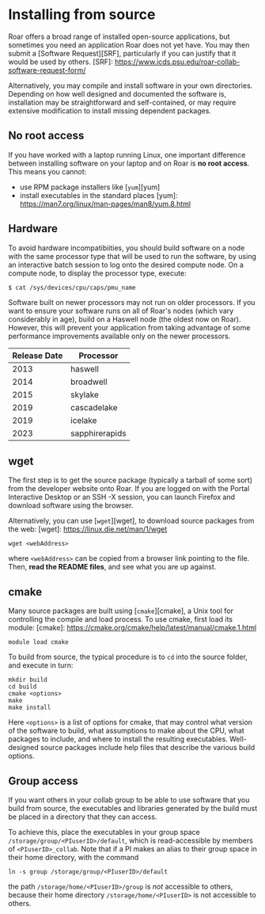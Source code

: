 # Installing from source

Roar offers a broad range of installed open-source applications,
but sometimes you need an application Roar does not yet have.
You may then submit a [Software Request][SRF], 
particularly if you can justify that it would be used by others.
[SRF]: https://www.icds.psu.edu/roar-collab-software-request-form/

Alternatively, you may compile and install software in your own directories. 
Depending on how well designed and documented the software is, 
installation may be straightforward and self-contained, 
or may require extensive modification to install missing dependent packages.

## No root access

If you have worked with a laptop running Linux,
one important difference between installing software 
on your laptop and on Roar is **no root access**.
This means you cannot:

- use RPM package installers like [`yum`][yum]
- install executables in the standard places
[yum]: https://man7.org/linux/man-pages/man8/yum.8.html

## Hardware

To avoid hardware incompatibiities, 
you should build software on a node with the same processor type 
that will be used to run the software,
by using an interactive batch session to log onto the desired compute node.
On a compute node, to display the processor type, execute:

```
$ cat /sys/devices/cpu/caps/pmu_name
```

Software built on newer processors may not run on older processors.
If you want to ensure your software runs on all of Roar's nodes 
(which vary considerably in age), 
build on a Haswell node (the oldest now on Roar).
However, this will prevent your application 
from taking advantage of some performance improvements
available only on the newer processors.

| Release Date | Processor |
| ---- | ---- |
| 2013 | haswell |
| 2014 | broadwell |
| 2015 | skylake |
| 2019 | cascadelake |
| 2019 | icelake |
| 2023 | sapphirerapids |

## wget

The first step is to get the source package (typically a tarball of some sort)
from the developer website onto Roar.
If you are logged on with the Portal Interactive Desktop or an SSH -X session, 
you can launch Firefox and download software using the browser.

Alternatively, you can use [`wget`][wget],
to download source packages from the web:
[wget]: https://linux.die.net/man/1/wget
```
wget <webAddress>
```
where `<webAddress>` can be copied from a browser link pointing to the file.
Then, **read the README files**, and see what you are up against.



## cmake

Many source packages are built using [`cmake`][cmake],
a Unix tool for controlling the compile and load process.
To use cmake, first load its module:
[cmake]: https://cmake.org/cmake/help/latest/manual/cmake.1.html

```
module load cmake
```

To build from source, the typical procedure
is to `cd` into the source folder,
and execute in turn:

```
mkdir build
cd build
cmake <options>
make
make install
```

Here `<options>` is a list of options for cmake,
that may control what version of the software to build,
what assumptions to make about the CPU,
what packages to include,
and where to install the resulting executables.
Well-designed source packages include help files
that describe the various build options.


## Group access

If you want others in your collab group to be able to use 
software that you build from source,
the executables and libraries generated by the build
must be placed in a directory that they can access.

To achieve this, place the executables in your group space
`/storage/group/<PIuserID>/default`,
which is read-accessible by members of `<PIuserID>_collab`.
Note that if a PI makes an alias 
to their group space in their home directory,
with the command
```
ln -s group /storage/group/<PIuserID>/default
```
the path `/storage/home/<PIuserID>/group` 
is *not* accessible to others,
because their home directory `/storage/home/<PIuserID>`
is not accessible to others.
